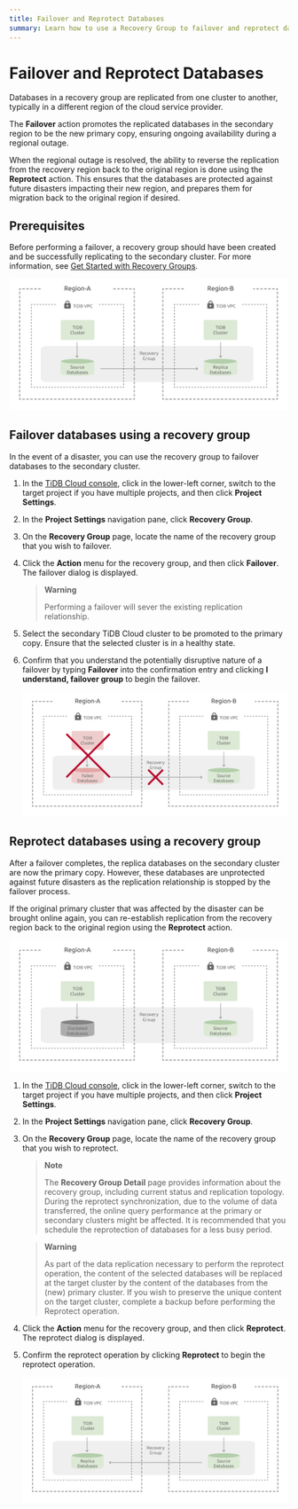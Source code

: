 ```yaml
---
title: Failover and Reprotect Databases
summary: Learn how to use a Recovery Group to failover and reprotect databases between TiDB Cloud clusters.
---
```


# Failover and Reprotect Databases

Databases in a recovery group are replicated from one cluster to another, typically in a different region of the cloud service provider.

The **Failover** action promotes the replicated databases in the secondary region to be the new primary copy, ensuring ongoing availability during a regional outage.

When the regional outage is resolved, the ability to reverse the replication from the recovery region back to the original region is done using the **Reprotect** action. This ensures that the databases are protected against future disasters impacting their new region, and prepares them for migration back to the original region if desired.

## Prerequisites

Before performing a failover, a recovery group should have been created and be successfully replicating to the secondary cluster. For more information, see [Get Started with Recovery Groups](/tidb-cloud/recovery-group-get-started.md).

![Protected Recovery Group](/media/tidb-cloud/recovery-group/recovery-group-protected.png)

## Failover databases using a recovery group

In the event of a disaster, you can use the recovery group to failover databases to the secondary cluster.

1. In the [TiDB Cloud console](https://tidbcloud.com/), click <MDSvgIcon name="icon-left-projects" /> in the lower-left corner, switch to the target project if you have multiple projects, and then click **Project Settings**.

2. In the **Project Settings** navigation pane, click **Recovery Group**.

3. On the **Recovery Group** page, locate the name of the recovery group that you wish to failover.

4. Click the **Action** menu for the recovery group, and then click **Failover**. The failover dialog is displayed.

    > **Warning**
    >
    > Performing a failover will sever the existing replication relationship.

5. Select the secondary TiDB Cloud cluster to be promoted to the primary copy. Ensure that the selected cluster is in a healthy state.

6. Confirm that you understand the potentially disruptive nature of a failover by typing **Failover** into the confirmation entry and clicking **I understand, failover group** to begin the failover.

    ![Fail Over Recovery Group](/media/tidb-cloud/recovery-group/recovery-group-failover.png)

## Reprotect databases using a recovery group

After a failover completes, the replica databases on the secondary cluster are now the primary copy. However, these databases are unprotected against future disasters as the replication relationship is stopped by the failover process.

If the original primary cluster that was affected by the disaster can be brought online again, you can re-establish replication from the recovery region back to the original region using the **Reprotect** action.

![Unprotected Recovery Group](/media/tidb-cloud/recovery-group/recovery-group-unprotected.png)

1. In the [TiDB Cloud console](https://tidbcloud.com/), click <MDSvgIcon name="icon-left-projects" /> in the lower-left corner, switch to the target project if you have multiple projects, and then click **Project Settings**.

2. In the **Project Settings** navigation pane, click **Recovery Group**.

3. On the **Recovery Group** page, locate the name of the recovery group that you wish to reprotect.

    > **Note**
    >
    > The **Recovery Group Detail** page provides information about the recovery group, including current status and replication topology.
    > During the reprotect synchronization, due to the volume of data transferred, the online query performance at the primary or secondary clusters might be affected. It is recommended that you schedule the reprotection of databases for a less busy period.

    > **Warning**
    > 
    > As part of the data replication necessary to perform the reprotect operation, the content of the selected databases will be replaced at the target cluster by the content of the databases from the (new) primary cluster. If you wish to preserve the unique content on the target cluster, complete a backup before performing the Reprotect operation.

4. Click the **Action** menu for the recovery group, and then click **Reprotect**. The reprotect dialog is displayed.

5. Confirm the reprotect operation by clicking **Reprotect** to begin the reprotect operation.

    ![Reprotect Recovery Group](/media/tidb-cloud/recovery-group/recovery-group-reprotected.png)
